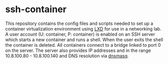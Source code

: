 # ssh-container

This repository contains the config files and scripts needed to set up a
container virtualization environment using
[LXD](https://linuxcontainers.org/lxd/introduction) for use in a networking
lab. A user account (U: container, P: container) is enabled on an SSH
server which starts a new container and runs a shell. When the user exits
the shell the container is deleted. All containers connect to a bridge
linked to port 0 on the server. The server also provides IP addresses and
in the range 10.8.100.80 - 10.8.100.140 and DNS resolution via
[dnsmasq](https://www.thekelleys.org.uk/dnsmasq/doc.html).
